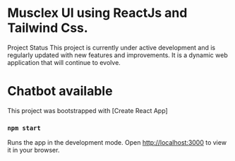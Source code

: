 # Musclex UI using ReactJs and Tailwind Css.

Project Status
This project is currently under active development and is regularly updated with new features and improvements. It is a dynamic web application that will continue to evolve.

# Chatbot available

This project was bootstrapped with [Create React App]

### `npm start`

Runs the app in the development mode.
Open [http://localhost:3000](http://localhost:3000) to view it in your browser.
